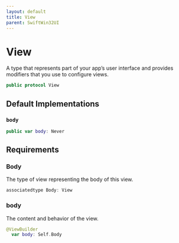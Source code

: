 ```yaml
---
layout: default
title: View
parent: SwiftWin32UI
---
```

# View

A type that represents part of your app’s user interface and provides
modifiers that you use to configure views.

``` swift
public protocol View 
```

## Default Implementations

### `body`

``` swift
public var body: Never 
```

## Requirements

### Body

The type of view representing the body of this view.

``` swift
associatedtype Body: View
```

### body

The content and behavior of the view.

``` swift
@ViewBuilder
  var body: Self.Body 
```
